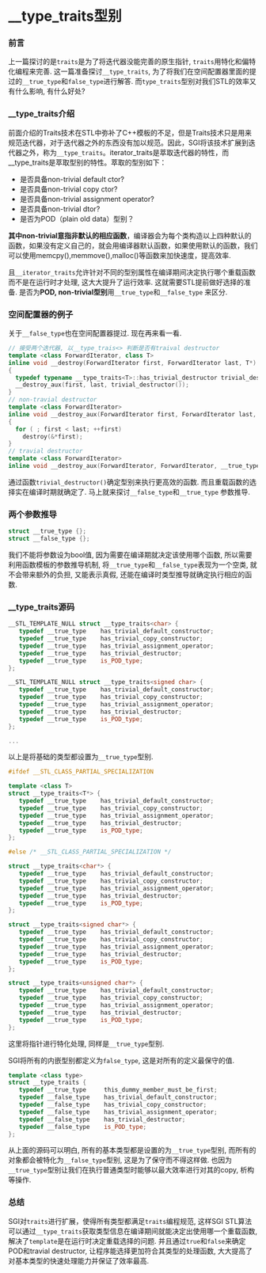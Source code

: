# __type_traits型别

### 前言

上一篇探讨的是`traits`是为了将迭代器没能完善的原生指针, `traits`用特化和偏特化编程来完善. 这一篇准备探讨`__type_traits`, 为了将我们在空间配置器里面的提过的`__true_type`和`false_type`进行解答. 而`type_traits`型别对我们STL的效率又有什么影响, 有什么好处?

### __type_traits介绍

前面介绍的Traits技术在STL中弥补了C++模板的不足，但是Traits技术只是用来规范迭代器，对于迭代器之外的东西没有加以规范。因此，SGI将该技术扩展到迭代器之外，称为`__type_traits`。iterator_traits是萃取迭代器的特性，而__type_traits是萃取型别的特性。萃取的型别如下：

-   是否具备non-trivial default ctor?
-   是否具备non-trivial copy ctor?
-   是否具备non-trivial assignment operator?
-   是否具备non-trivial dtor?
-   是否为POD（plain old data）型别？

**其中non-trivial意指非默认的相应函数**，编译器会为每个类构造以上四种默认的函数，如果没有定义自己的，就会用编译器默认函数，如果使用默认的函数，我们可以使用memcpy(),memmove(),malloc()等函数来加快速度，提高效率. 

且`__iterator_traits`允许针对不同的型别属性在编译期间决定执行哪个重载函数而不是在运行时才处理, 这大大提升了运行效率. 这就需要STL提前做好选择的准备. 是否为**POD, non-trivial型别**用`__true_type`和`__false_type` 来区分.



### 空间配置器的例子

关于`__false_type`也在空间配置器提过. 现在再来看一看. 

```c++
// 接受两个迭代器, 以__type_trais<> 判断是否有traival destructor 
template <class ForwardIterator, class T>
inline void __destroy(ForwardIterator first, ForwardIterator last, T*) 
{
  typedef typename __type_traits<T>::has_trivial_destructor trivial_destructor;
  __destroy_aux(first, last, trivial_destructor());
}
// non-travial destructor 
template <class ForwardIterator>
inline void __destroy_aux(ForwardIterator first, ForwardIterator last, __false_type) 
{
  for ( ; first < last; ++first)
    destroy(&*first);
}
// travial destructor
template <class ForwardIterator> 
inline void __destroy_aux(ForwardIterator, ForwardIterator, __true_type) {}
```

通过函数`trivial_destructor()`确定型别来执行更高效的函数. 而且重载函数的选择实在编译时期就确定了. 马上就来探讨`__false_type`和`__true_type` 参数推导.



### 两个参数推导

```c++
struct __true_type {};
struct __false_type {};
```

我们不能将参数设为bool值, 因为需要在编译期就决定该使用哪个函数, 所以需要利用函数模板的参数推导机制, 将`__true_type`和`__false_type`表现为一个空类, 就不会带来额外的负担, 又能表示真假, 还能在编译时类型推导就确定执行相应的函数.



### __type_traits源码

```c++
__STL_TEMPLATE_NULL struct __type_traits<char> {
   typedef __true_type    has_trivial_default_constructor;
   typedef __true_type    has_trivial_copy_constructor;
   typedef __true_type    has_trivial_assignment_operator;
   typedef __true_type    has_trivial_destructor;
   typedef __true_type    is_POD_type;
};

__STL_TEMPLATE_NULL struct __type_traits<signed char> {
   typedef __true_type    has_trivial_default_constructor;
   typedef __true_type    has_trivial_copy_constructor;
   typedef __true_type    has_trivial_assignment_operator;
   typedef __true_type    has_trivial_destructor;
   typedef __true_type    is_POD_type;
};

...
```

以上是将基础的类型都设置为`__true_type`型别. 

```c++
#ifdef __STL_CLASS_PARTIAL_SPECIALIZATION

template <class T>
struct __type_traits<T*> {
   typedef __true_type    has_trivial_default_constructor;
   typedef __true_type    has_trivial_copy_constructor;
   typedef __true_type    has_trivial_assignment_operator;
   typedef __true_type    has_trivial_destructor;
   typedef __true_type    is_POD_type;
};

#else /* __STL_CLASS_PARTIAL_SPECIALIZATION */

struct __type_traits<char*> {
   typedef __true_type    has_trivial_default_constructor;
   typedef __true_type    has_trivial_copy_constructor;
   typedef __true_type    has_trivial_assignment_operator;
   typedef __true_type    has_trivial_destructor;
   typedef __true_type    is_POD_type;
};

struct __type_traits<signed char*> {
   typedef __true_type    has_trivial_default_constructor;
   typedef __true_type    has_trivial_copy_constructor;
   typedef __true_type    has_trivial_assignment_operator;
   typedef __true_type    has_trivial_destructor;
   typedef __true_type    is_POD_type;
};

struct __type_traits<unsigned char*> {
   typedef __true_type    has_trivial_default_constructor;
   typedef __true_type    has_trivial_copy_constructor;
   typedef __true_type    has_trivial_assignment_operator;
   typedef __true_type    has_trivial_destructor;
   typedef __true_type    is_POD_type;
};
```

这里将指针进行特化处理, 同样是`__true_type`型别.

SGI将所有的内嵌型别都定义为`false_type`, 这是对所有的定义最保守的值.

```c++
template <class type>
struct __type_traits { 
   typedef __true_type     this_dummy_member_must_be_first;
   typedef __false_type    has_trivial_default_constructor;
   typedef __false_type    has_trivial_copy_constructor;
   typedef __false_type    has_trivial_assignment_operator;
   typedef __false_type    has_trivial_destructor;
   typedef __false_type    is_POD_type;
};
```

从上面的源码可以明白, 所有的基本类型都是设置的为`__true_type`型别, 而所有的对象都会被特化为`__false_type`型别, 这是为了保守而不得这样做. 也因为`__true_type`型别让我们在执行普通类型时能够以最大效率进行对其的copy, 析构等操作.



### 总结

SGI对`traits`进行扩展，使得所有类型都满足`traits`编程规范, 这样SGI STL算法可以通过`__type_traits`获取类型信息在编译期间就能决定出使用哪一个重载函数, 解决了`template`是在运行时决定重载选择的问题. 并且通过`true`和`false`来确定POD和travial destructor, 让程序能选择更加符合其类型的处理函数, 大大提高了对基本类型的快速处理能力并保证了效率最高.